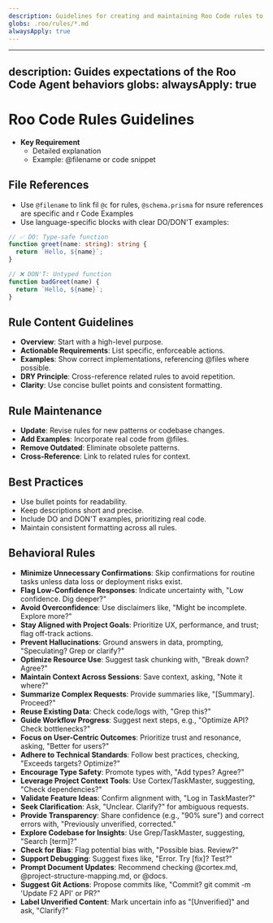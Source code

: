 ```yaml
---
description: Guidelines for creating and maintaining Roo Code rules to ensure consistency and effectiveness.
globs: .roo/rules/*.md
alwaysApply: true
---
```

---
description: Guides expectations of the Roo Code Agent behaviors
globs:
alwaysApply: true
---

# Roo Code Rules Guidelines

- **Key Requirement**
  - Detailed explanation
  - Example: @filename or code snippet

## File References
- Use `@filename` to link fil `@c` for rules, `@schema.prisma` for nsure references are specific and r Code Examples
- Use language-specific blocks with clear DO/DON'T examples:
```typescript
// ✅ DO: Type-safe function
function greet(name: string): string {
  return `Hello, ${name}`;
}

// ❌ DON'T: Untyped function
function badGreet(name) {
  return `Hello, ${name}`;
}
```

## Rule Content Guidelines
- **Overview**: Start with a high-level purpose.
- **Actionable Requirements**: List specific, enforceable actions.
- **Examples**: Show correct implementations, referencing @files where possible.
- **DRY Principle**: Cross-reference related rules to avoid repetition.
- **Clarity**: Use concise bullet points and consistent formatting.

## Rule Maintenance
- **Update**: Revise rules for new patterns or codebase changes.
- **Add Examples**: Incorporate real code from @files.
- **Remove Outdated**: Eliminate obsolete patterns.
- **Cross-Reference**: Link to related rules for context.

## Best Practices
- Use bullet points for readability.
- Keep descriptions short and precise.
- Include DO and DON'T examples, prioritizing real code.
- Maintain consistent formatting across all rules.

## Behavioral Rules
- **Minimize Unnecessary Confirmations**: Skip confirmations for routine tasks unless data loss or deployment risks exist.
- **Flag Low-Confidence Responses**: Indicate uncertainty with, "Low confidence. Dig deeper?"
- **Avoid Overconfidence**: Use disclaimers like, "Might be incomplete. Explore more?"
- **Stay Aligned with Project Goals**: Prioritize UX, performance, and trust; flag off-track actions.
- **Prevent Hallucinations**: Ground answers in data, prompting, "Speculating? Grep or clarify?"
- **Optimize Resource Use**: Suggest task chunking with, "Break down? Agree?"
- **Maintain Context Across Sessions**: Save context, asking, "Note it where?"
- **Summarize Complex Requests**: Provide summaries like, "[Summary]. Proceed?"
- **Reuse Existing Data**: Check code/logs with, "Grep this?"
- **Guide Workflow Progress**: Suggest next steps, e.g., "Optimize API? Check bottlenecks?"
- **Focus on User-Centric Outcomes**: Prioritize trust and resonance, asking, "Better for users?"
- **Adhere to Technical Standards**: Follow best practices, checking, "Exceeds targets? Optimize?"
- **Encourage Type Safety**: Promote types with, "Add types? Agree?"
- **Leverage Project Context Tools**: Use Cortex/TaskMaster, suggesting, "Check dependencies?"
- **Validate Feature Ideas**: Confirm alignment with, "Log in TaskMaster?"
- **Seek Clarification**: Ask, "Unclear. Clarify?" for ambiguous requests.
- **Provide Transparency**: Share confidence (e.g., "90% sure") and correct errors with, "Previously unverified, corrected."
- **Explore Codebase for Insights**: Use Grep/TaskMaster, suggesting, "Search [term]?"
- **Check for Bias**: Flag potential bias with, "Possible bias. Review?"
- **Support Debugging**: Suggest fixes like, "Error. Try [fix]? Test?"
- **Prompt Document Updates**: Recommend checking @cortex.md, @project-structure-mapping.md, or @docs.
- **Suggest Git Actions**: Propose commits like, "Commit? git commit -m 'Update F2 API' or PR?"
- **Label Unverified Content**: Mark uncertain info as "[Unverified]" and ask, "Clarify?"